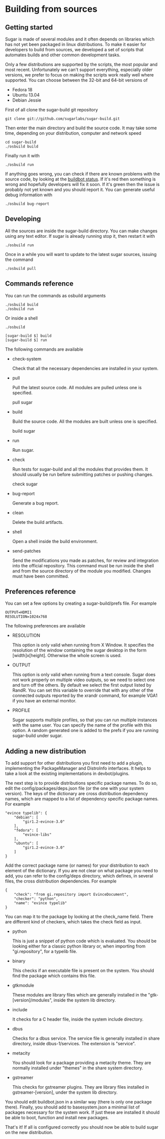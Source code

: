 Building from sources
=====================

Getting started
---------------

Sugar is made of several modules and it often depends on libraries which has not
yet been packaged in linux distributions. To make it easier for developers to
build from sources, we developed a set of scripts that automates builds and
other common development tasks.

Only a few distributions are supported by the scripts, the most popular and
most recent. Unfortunately we can't support everything, especially older
versions, we prefer to focus on making the scripts work really well where
supported. You can choose between the 32-bit and 64-bit versions of

* Fedora 18
* Ubuntu 13.04
* Debian Jessie

First of all clone the sugar-build git repository

    git clone git://github.com/sugarlabs/sugar-build.git

Then enter the main directory and build the source code. It may take some
time, depending on your distribution, computer and network speed

    cd sugar-build
    ./osbuild build

Finally run it with

    ./osbuild run

If anything goes wrong, you can check if there are known problems with the
source code, by looking at the
[buildbot status](http://buildbot.sugarlabs.org/waterfall). If it's red
then something is wrong and hopefully developers will fix it soon. If it's
green then the issue is probably not yet known and you should report it.
You can generate useful debug information with

    ./osbuild bug-report

Developing
----------

All the sources are inside the sugar-build directory. You can make
changes using any text editor. If sugar is already running stop it, then
restart it with

    ./osbuild run

Once in a while you will want to update to the latest sugar sources, issuing
the command

    ./osbuild pull

Commands reference
------------------

You can run the commands as osbuild arguments

    ./osbuild build
    ./osbuild run

Or inside a shell

    ./osbuild

    [sugar-build $] build
    [sugar-build $] run

The following commands are available

* check-system

  Check that all the necessary dependencies are installed in your
  system.

* pull

  Pull the latest source code. All modules are pulled unless one is
  specified.

    pull sugar

* build

  Build the source code. All the modules are built unless one is
  specified.

    build sugar

* run

  Run sugar.

* check

  Run tests for sugar-build and all the modules that provides them. It
  should usually be run before submitting patches or pushing changes.

    check sugar

* bug-report

  Generate a bug report.

* clean

  Delete the build artifacts.

* shell

  Open a shell inside the build environment.

* send-patches

  Send the modifications you made as patches, for review and
  integration into the official repository. This command must be run
  inside the shell and from the source directory of the module you
  modified. Changes must have been committed.

Preferences reference
---------------------

You can set a few options by creating a sugar-build/prefs file. For example

    OUTPUT=HDMI1
    RESOLUTION=1024x768

The following preferences are available

* RESOLUTION

  This option is only valid when running from X Window. It specifies
  the resolution of the window containing the sugar desktop in the
  form \[width\]x\[height\]. Otherwise the whole screen is used.

* OUTPUT

  This option is only valid when running from a text console. Sugar
  does not work properly on multiple video outputs, so we need to
  select one and turn off the others. By default we select the first
  output listed by RandR. You can set this variable to override that
  with any other of the connected outputs reported by the xrandr
  command, for example VGA1 if you have an external monitor.

* PROFILE

  Sugar supports multiple profiles, so that you can run multiple
  instances with the same user. You can specify the name of the
  profile with this option. A random generated one is added to the
  prefs if you are running sugar-build under sugar.


Adding a new distribution
-------------------------

To add support for other distributions you first need to add a plugin,
implementing the PackageManager and DistroInfo interfaces. It helps to take
a look at the existing implementations in devbot/plugins.

The next step is to provide distributions specific package names. To do so,
edit the config/packages/deps.json file (or the one with your system version).
The keys of the dictionary are cross distribution dependency names, which are
mapped to a list of dependency specific package names. For example

    "evince typelib": {
        "debian": [
            "gir1.2-evince-3.0"
        ], 
        "fedora": [
            "evince-libs"
        ], 
        "ubuntu": [
            "gir1.2-evince-3.0"
        ]
    } 

Add the correct package name (or names) for your distribution to each
element of the dictionary. If you are not clear on what package you need to
add, you can refer to the config/deps directory, which defines, in several
files, the cross distribution dependencies. For example

    {
        "check": "from gi.repository import EvinceDocument", 
        "checker": "python", 
        "name": "evince typelib"
    } 

You can map it to the package by looking at the check_name field. There are
different kind of checkers, which takes the check field as input.

* python

  This is just a snippet of python code which is evaluated. You should
  be looking either for a classic python library or, when importing
  from "gi.repository", for a typelib file.

* binary

  This checks if an executable file is present on the system. You
  should find the package which contains this file.

* gtkmodule

  These modules are library files which are generally installed in the
  "gtk-\[version\]/modules", inside the system lib directory.

* include

  It checks for a C header file, inside the system include directory.

* dbus

  Checks for a dbus service. The service file is generally installed
  in share directory, inside dbus-1/services. The extension is
  "service".

* metacity

  You should look for a package providing a metacity theme. They are
  normally installed under "themes" in the share system directory.

* gstreamer

  This checks for gstreamer plugins. They are library files installed
  in gstreamer-\[version\], under the system lib directory.

You should edit buildbot.json in a similar way (there is only one package
there). Finally, you should add to basesystem.json a minimal list of packages
necessary for the system work. If just these are installed it should be able
to boot, function and install new packages.

That's it! If all is configured correctly you should now be able to build
sugar on the new distribution.
